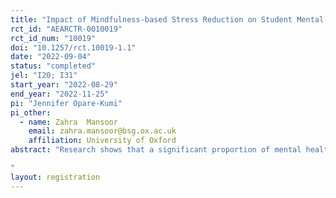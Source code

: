 ```yaml
---
title: "Impact of Mindfulness-based Stress Reduction on Student Mental Health and Education Outcomes: Empirical Evidence from Pakistan"
rct_id: "AEARCTR-0010019"
rct_id_num: "10019"
doi: "10.1257/rct.10019-1.1"
date: "2022-09-04"
status: "completed"
jel: "I20; I31"
start_year: "2022-08-29"
end_year: "2022-11-25"
pi: "Jennifer Opare-Kumi"
pi_other:
  - name: Zahra  Mansoor
    email: zahra.mansoor@bsg.ox.ac.uk
    affiliation: University of Oxford
abstract: "Research shows that a significant proportion of mental health disorders surface in early childhood and adolescent years. Systematic reviews show that interventions focused on student mental health can have promising effects on mental health and education outcomes of children. Mindfulness-based stress reduction (MBSR) interventions are one such intervention. However, there is little evidence on the impact of MBSR programmes on student mental health and education outcomes, or on the mechanisms through which they operate. This gap in evidence is particularly stark in lower-middle income countries. This project aims to design and test the impact of an MBSR curriculum in the context of low-cost private schools in Pakistan through a pilot. We aim to answer two key questions: What is the impact of MBSR on the mental health, psychological outcomes, and education outcomes of young people? What are the underlying mechanisms through which MBSR impacts young people? We aim to, develop a proof-of-concept of our intervention design, and produce evaluation results from the pilot. The research embedded in the pilot will result in a paper identifying key lessons and findings, providing a pathway to scale. The findings from this evaluation will generate rigorous causal evidence and contribute to the limited (but growing) literature on the impact of mental health interventions for youth. 
"
layout: registration
---
```


